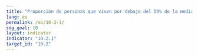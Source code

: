 ```yaml
---
title: "Proporción de personas que viven por debajo del 50% de la mediana de los ingresos, por sexo, edad y personas con discapacidad"
lang: es
permalink: /es/10-2-1/
sdg_goal: 10
layout: indicator
indicator: "10.2.1"
target_id: "10.2"
---
```


